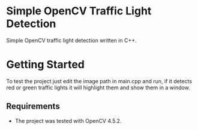 # Simple OpenCV Traffic Light Detection
Simple OpenCV traffic light detection written in C++.

# Getting Started
To test the project just edit the image path in main.cpp and run, if it detects red or green traffic lights it will highlight them and show them in a window.

## Requirements
- The project was tested with OpenCV 4.5.2.
